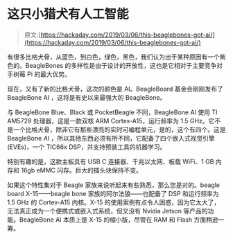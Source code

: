 # 这只小猎犬有人工智能

> 原文:[https://hackaday.com/2019/03/06/this-beaglebones-got-ai/](https://hackaday.com/2019/03/06/this-beaglebones-got-ai/)

有很多比格犬骨，从蓝色，到白色，绿色，黑色，我们认为出于某种原因有一个紫色的。BeagleBones 的多样性是由于设计的开放性，这也是它相对于主要竞争对手树莓 Pi 的最大优势。

现在，又有了新的比格犬骨，这次的颜色是 AI。BeagleBoard 基金会刚刚发布了 BeagleBone AI ，这将是有史以来最强大的 BeagleBone。

与 BeagleBone Blue、Black 或 PocketBeagle 不同，BeagleBone AI 使用 TI AM5729 处理器，这是一款双核 ARM Cortex-A15，运行频率为 1.5 GHz。它不是一个比格犬骨，除非它有那些漂亮的实时可编程单元，是的，这个有四个。这是 BeagleBone *AI* ，所以其他东西必须有所不同，它配备了四个嵌入式视觉引擎(EVEs)，一个 TIC66x DSP，并支持预装工具的机器学习。

特别有趣的是，这款主板具有 USB C 连接器、千兆以太网、板载 WiFi、1 GB 内存和 16gb eMMC 闪存。巨大的插头块保持不变。

如果这个特性集对于 Beagle 家族来说听起来有些熟悉，那么您是对的。beagle board X-15——beagle bone 家族的阿尔法狼——也配备了 DSP 和运行频率为 1.5 GHz 的 Cortex-A15 内核。X-15 的使用案例有点令人困惑，因为它太大了，无法真正成为一个便携式或嵌入式系统，但又没有 Nvidia Jetson 等产品的功能。BeagleBone AI 本质上是 X-15 的缩小版，尽管在 RAM 和 Flash 方面稍逊一筹。